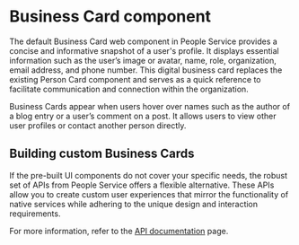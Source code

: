 # Business Card component


The default Business Card web component in People Service provides a concise and informative snapshot of a user's profile. It displays essential information such as the user’s image or avatar, name, role, organization, email address, and phone number. This digital business card replaces the existing Person Card component and serves as a quick reference to facilitate communication and connection within the organization. 

Business Cards appear when users hover over names such as the author of a blog entry or a user’s comment on a post. It allows users to view other user profiles or contact another person directly.

## Building custom Business Cards

If the pre-built UI components do not cover your specific needs, the robust set of APIs from People Service offers a flexible alternative. These APIs allow you to create custom user experiences that mirror the functionality of native services while adhering to the unique design and interaction requirements.

For more information, refer to the [API documentation](../api/index.md) page.

